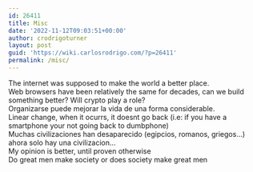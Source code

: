 ```yaml
---
id: 26411
title: Misc
date: '2022-11-12T09:03:51+00:00'
author: crodrigoturner
layout: post
guid: 'https://wiki.carlosrodrigo.com/?p=26411'
permalink: /misc/
---
```


The internet was supposed to make the world a better place.  
Web browsers have been relatively the same for decades, can we build something better? Will crypto play a role?  
Organizarse puede mejorar la vida de una forma considerable.  
Linear change, when it ocurrs, it doesnt go back (i.e: if you have a smartphone your not going back to dumbphone)  
Muchas civilizaciones han desaparecido (egipcios, romanos, griegos…) ahora solo hay una civilizacion…  
My opinion is better, until proven otherwise  
Do great men make society or does society make great men